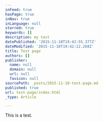 ```yaml
---
inFeed: true
hasPage: true
inNav: true
inLanguage: null
starred: true
keywords: []
description: my test
datePublished: '2015-11-18T19:42:55.377Z'
dateModified: '2015-11-18T19:42:12.268Z'
title: Test page
authors: []
publisher:
  name: null
  domain: null
  url: null
  favicon: null
sourcePath: _posts/2015-11-18-test-page.md
published: true
url: test-page/index.html
_type: Article

---
```

This is a test.
